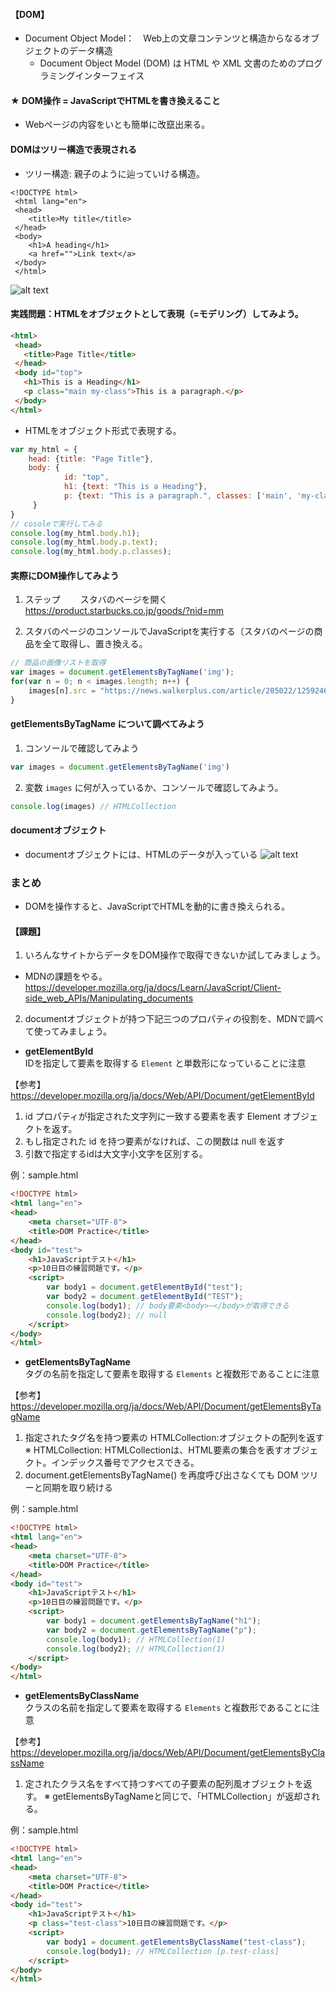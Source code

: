#### 【DOM】
- Document Object Model：　Web上の文章コンテンツと構造からなるオブジェクトのデータ構造
  - Document Object Model (DOM) は HTML や XML 文書のためのプログラミングインターフェイス
 
 #### ★ DOM操作 = JavaScriptでHTMLを書き換えること
 - Webページの内容をいとも簡単に改竄出来る。
 
 #### DOMはツリー構造で表現される
 - ツリー構造: 親子のように辿っていける構造。
 
```
<!DOCTYPE html>
 <html lang="en">
 <head>
 	<title>My title</title>
 </head>
 <body>
    <h1>A heading</h1>
    <a href="">Link text</a>
 </body>
 </html>
```
 
 ![alt text](./images/DOMの構造.png "Title")
 
 #### 実践問題：HTMLをオブジェクトとして表現（=モデリング）してみよう。
 ```html
<html>
  <head>
    <title>Page Title</title>
  </head>
  <body id="top">
    <h1>This is a Heading</h1>
    <p class="main my-class">This is a paragraph.</p>
  </body>
</html>
```
- HTMLをオブジェクト形式で表現する。
```javascript
var my_html = {
    head: {title: "Page Title"},
    body: {
            id: "top", 
            h1: {text: "This is a Heading"},
            p: {text: "This is a paragraph.", classes: ['main', 'my-class']}
     }
}
// cosoleで実行してみる
console.log(my_html.body.h1);
console.log(my_html.body.p.text);
console.log(my_html.body.p.classes);
```

#### 実際にDOM操作してみよう
1. ステップ　　
スタバのページを開く https://product.starbucks.co.jp/goods/?nid=mm

2. スタバのページのコンソールでJavaScriptを実行する（スタバのページの商品を全て取得し、置き換える。
```javascript
// 商品の画像リストを取得
var images = document.getElementsByTagName('img');
for(var n = 0; n < images.length; n++) {
    images[n].src = "https://news.walkerplus.com/article/205022/1259246_615.jpg";
}
```

#### getElementsByTagName について調べてみよう
1. コンソールで確認してみよう
```javascript
var images = document.getElementsByTagName('img')
```
2. 変数 `images` に何が入っているか、コンソールで確認してみよう。
```javascript
console.log(images) // HTMLCollection
```

#### documentオブジェクト
- documentオブジェクトには、HTMLのデータが入っている
 ![alt text](./images/documentオブジェクト実行.png "Title")
 
### まとめ
- DOMを操作すると、JavaScriptでHTMLを動的に書き換えられる。

#### 【課題】  
1. いろんなサイトからデータをDOM操作で取得できないか試してみましょう。  
- MDNの課題をやる。　　https://developer.mozilla.org/ja/docs/Learn/JavaScript/Client-side_web_APIs/Manipulating_documents


2. documentオブジェクトが持つ下記三つのプロパティの役割を、MDNで調べて使ってみましょう。  
-  **getElementById**  
IDを指定して要素を取得する `Element` と単数形になっていることに注意

【参考】  
https://developer.mozilla.org/ja/docs/Web/API/Document/getElementById  
1. id プロパティが指定された文字列に一致する要素を表す Element オブジェクトを返す。
2. もし指定された id を持つ要素がなければ、この関数は null を返す
3. 引数で指定するidは大文字小文字を区別する。

例：sample.html
```html
<!DOCTYPE html>
<html lang="en">
<head>
	<meta charset="UTF-8">
	<title>DOM Practice</title>
</head>
<body id="test">
	<h1>JavaScriptテスト</h1>
	<p>10日目の練習問題です。</p>
	<script>
		var body1 = document.getElementById("test");
        var body2 = document.getElementById("TEST");
		console.log(body1); // body要素<body>~</body>が取得できる
        console.log(body2); // null
	</script>
</body>
</html>
```
-  **getElementsByTagName**  
タグの名前を指定して要素を取得する `Elements` と複数形であることに注意  

【参考】  
https://developer.mozilla.org/ja/docs/Web/API/Document/getElementsByTagName
1. 指定されたタグ名を持つ要素の HTMLCollection:オブジェクトの配列を返す
※ HTMLCollection: HTMLCollectionは、HTML要素の集合を表すオブジェクト。インデックス番号でアクセスできる。  
2. document.getElementsByTagName() を再度呼び出さなくても DOM ツリーと同期を取り続ける

例：sample.html
```html
<!DOCTYPE html>
<html lang="en">
<head>
	<meta charset="UTF-8">
	<title>DOM Practice</title>
</head>
<body id="test">
	<h1>JavaScriptテスト</h1>
	<p>10日目の練習問題です。</p>
	<script>
		var body1 = document.getElementsByTagName("h1");
        var body2 = document.getElementsByTagName("p");
		console.log(body1); // HTMLCollection(1)
        console.log(body2); // HTMLCollection(1)
	</script>
</body>
</html>
```

-  **getElementsByClassName**  
クラスの名前を指定して要素を取得する `Elements` と複数形であることに注意  

【参考】  
https://developer.mozilla.org/ja/docs/Web/API/Document/getElementsByClassName
1. 定されたクラス名をすべて持つすべての子要素の配列風オブジェクトを返す。
※ getElementsByTagNameと同じで、「HTMLCollection」が返却される。

例：sample.html
```html
<!DOCTYPE html>
<html lang="en">
<head>
	<meta charset="UTF-8">
	<title>DOM Practice</title>
</head>
<body id="test">
	<h1>JavaScriptテスト</h1>
	<p class="test-class">10日目の練習問題です。</p>
	<script>
        var body1 = document.getElementsByClassName("test-class");
        console.log(body1); // HTMLCollection [p.test-class]
	</script>
</body>
</html>
```
